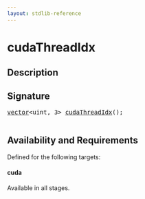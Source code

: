 ```yaml
---
layout: stdlib-reference
---
```


# cudaThreadIdx

## Description





## Signature 

<pre>
<a href="../types/vector/index" class="code_type">vector</a>&lt;<span class="code_keyword">uint</span>, 3&gt; <a href="cudathreadidx-4a">cudaThreadIdx</a>();

</pre>

## Availability and Requirements

Defined for the following targets:

#### cuda
Available in all stages.



